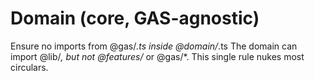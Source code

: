 # Domain (core, GAS-agnostic)

Ensure no imports from @gas/*.ts inside @domain/*.ts
The domain can import @lib/*, but not @features/* or @gas/*.
This single rule nukes most circulars.
